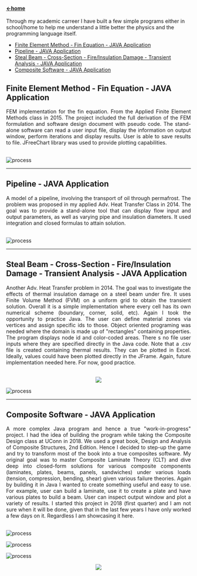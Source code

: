 #### [←home](../README.md)

 Through my academic carreer I have built a few simple programs either in school/home to help me understand a little better the physics and the programming language itself. 
 
+ [Finite Element Method - Fin Equation - JAVA Application](#Section1)
+ [Pipeline - JAVA Application](#Section2)
+ [Steal Beam - Cross-Section - Fire/Insulation Damage - Transient Analysis - JAVA Application](#Section3)
+ [Composite Software - JAVA Application](#Section4)


## <a name="section1"><a/>Finite Element Method - Fin Equation - JAVA Application
<div style="text-align: justify">
FEM implementation for the fin equation. From the Applied Finite Element Methods class in 2015. The project included the full derivation of the FEM formulation and software design document with pseudo code. The stand-alone software can read a user input file, display the information on output window, perform iterations and display results. User is able to save results to file. JFreeChart library was used to provide plotting capabilities. 
</div><br/>
 
![process](../pics/FEM.png)
 
---

## <a name="section2"><a/>Pipeline - JAVA Application

<div style="text-align: justify">
A model of a pipeline, involving the transport of oil through permafrost. The problem was proposed in my applied Adv. Heat Transfer Class in 2014.  The goal was to provide a stand-alone tool that can display flow input and output parameters, as well as varying pipe and insulation diameters. It used integration and closed formulas to attain solution.
</div><br/>
 
![process](../pics/pipeline.png)
 
---

## <a name="section3"><a/>Steal Beam - Cross-Section - Fire/Insulation Damage - Transient Analysis - JAVA Application

 <div style="text-align: justify">
Another Adv. Heat Transfer problem in 2014. The goal was to investigate the effects of thermal insulation damage on a steel beam under fire. It uses Finite Volume Method (FVM) on a uniform grid to obtain the transient solution. Overall it is a simple implementation where every cell has its own numerical scheme (boundary, corner, solid, etc). Again I took the opportunity to practice Java. The user can define material zones via vertices and assign specific ids to those. Object oriented programing was needed where the domain is made up of "rectangles" containing properties. The program displays node id and color-coded areas. There s no file user inputs where they are specified directly in the Java code. Note that a .csv file is created containing thermal results. They can be plotted in Excel. Ideally, values could have been plotted directly in the JFrame. Again, future implementation needed here. For now, good practice.
</div><br/>
 
<p align="center"><img src="../pics/thermo1.png"/></p>
 
![process](../pics/thermo2.png)

---
 
## <a name="section4"><a/>Composite Software - JAVA Application

<div style="text-align: justify">
A more complex Java program and hence a true "work-in-progress" project.  I had the idea of building the program while taking the Composite Design class at UConn in 2018.  We used a great book, Design and Analysis of Composite Structures, 2nd Edition. Hence I decided to step-up the game and try to transform most of the book into a true composites software. My original goal was to master Composite Laminate Theory (CLT) and dive deep into closed-form solutions for various composite components (laminates, plates, beams, panels, sandwiches) under various loads (tension, compression, bending, shear) given various failure theories. Again by building it in Java I wanted to create something useful and easy to use. For example, user can build a laminate, use it to create a plate and have various plates to build a beam. User can inspect output window and plot a variety of results. I started this project in 2018 (first quarter) and I am not sure when it will be done, given that in the last few years I have only worked a few days on it. Regardless I am showcasing it here. 
</div><br/>
 
![process](../pics/comp1.png)
 
![process](../pics/comp2.png)
 
![process](../pics/comp3.png)
 
 <p align="center"><img src="../pics/comp4.png"/></p>

